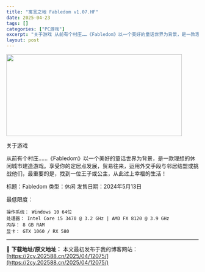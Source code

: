 ```yaml
---
title: "寓言之地 Fabledom v1.07.HF"
date: 2025-04-23
tags: []
categories: ["PC游戏"]
excerpt: "关于游戏 从前有个村庄……《Fabledom》以一个美好的童话世界为背景，是一款理想的休闲城市建造游戏。享受你的定居点发展，贸易往来，运用外交手段与邻居结盟或挑战他们，最重要的是，找到一位王子或公主，从此过上幸福的生活！ 标题：Fabledom 类型：休闲 发售日期：2024年5月13日 最低限度：&hellip;"
layout: post
---
```


<img class="aligncenter size-full wp-image-12066" src="https://2cy.202588.cn/wp-content/uploads/2025/04/2025042314275799.webp" alt="" width="460" height="215" />

关于游戏

从前有个村庄……《Fabledom》以一个美好的童话世界为背景，是一款理想的休闲城市建造游戏。享受你的定居点发展，贸易往来，运用外交手段与邻居结盟或挑战他们，最重要的是，找到一位王子或公主，从此过上幸福的生活！

标题：Fabledom
类型：休闲
发售日期：2024年5月13日 


最低限度：

    操作系统： Windows 10 64位
    处理器： Intel Core i5 3470 @ 3.2 GHz | AMD FX 8120 @ 3.9 GHz
    内存： 8 GB RAM
    显卡： GTX 1060 / RX 580



---
📖 **下载地址/原文地址：** 本文最初发布于我的博客网站：[https://2cy.202588.cn/2025/04/12075/](https://2cy.202588.cn/2025/04/12075/)
